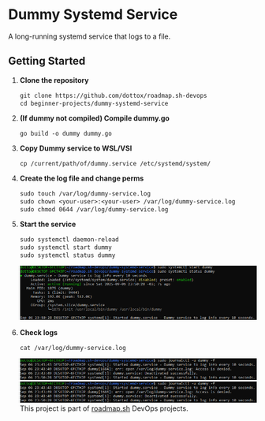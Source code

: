 # Dummy Systemd Service
A long-running systemd service that logs to a file. 

## Getting Started
1. **Clone the repository**
    ```
    git clone https://github.com/dottox/roadmap.sh-devops
    cd beginner-projects/dummy-systemd-service
    ```

2. **(If dummy not compiled) Compile dummy.go**
    ```
    go build -o dummy dummy.go
    ```
3. **Copy Dummy service to WSL/VSI**  
    ```
    cp /current/path/of/dummy.service /etc/systemd/system/
    ```
4. **Create the log file and change perms**  
    ```
    sudo touch /var/log/dummy-service.log
    sudo chown <your-user>:<your-user> /var/log/dummy-service.log
    sudo chmod 0644 /var/log/dummy-service.log
    ```
5. **Start the service**  
    ```
    sudo systemctl daemon-reload
    sudo systemctl start dummy
    sudo systemctl status dummy
    ```
    ![Dummy service initialized](images/5-1.png)
6. **Check logs**  
    ```
    cat /var/log/dummy-service.log
    ```
    ![Dummy service logs using cat](images/6-2.png)
    ![Dummy service logs using journalctl](images/6-2.png)
This project is part of [roadmap.sh](https://roavdmap.sh/projects/log-archive-tool) DevOps projects.